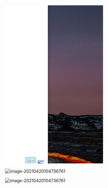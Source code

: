 ![image-20210420104736761](未命名.assets/image-20210420104736761.png)

![image-20210420104736761](https://github.com/moyusheng/LeeCodePractices/blob/44f70ca1cdcf00a72a8f57d9fb36fb18e45fb9f3/Snipaste_2021-04-11_23-01-28.png)

![image-20210420104736761](https://github.com/moyusheng/LeeCodePractices/blob/55268e256df03005da553b612273bcc101777c0b/%E6%9C%AA%E5%91%BD%E5%90%8D.assets/image-20210420104736761.png)

